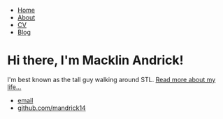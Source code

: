 <!DOCTYPE html>
<html>
	<head>
		<title>Macklin Andrick</title>
	</head>
	<body>
		<nav>
    		<ul>
        		<li><a href="/">Home</a></li>
	        	<li><a href="/about">About</a></li>
        		<li><a href="/cv">CV</a></li>
        		<li><a href="/blog">Blog</a></li>
    		</ul>
		</nav>
		<div class="container">
    		<div class="blurb">
        		<h1>Hi there, I'm Macklin Andrick!</h1>
				<p>I'm best known as the tall guy walking around STL. <a href="/about">Read more about my life...</a></p>
    		</div><!-- /.blurb -->
		</div><!-- /.container -->
		<footer>
    		<ul>
        		<li><a href="mailto:macklinandrick@gmail.com">email</a></li>
        		<li><a href="https://github.com/mandrick14">github.com/mandrick14</a></li>
			</ul>
		</footer>
	</body>
</html>
